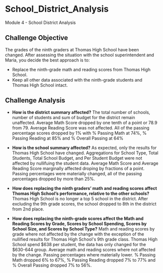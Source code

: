 # School_District_Analysis
Module 4 - School District Analysis

## Challenge Objective
The grades of the ninth graders at Thomas High School have been changed. After assessing the situation with the school superintendent and Maria, you decide the best approach is to:

* Replace the ninth-grade math and reading scores from Thomas High School.
* Keep all other data associated with the ninth-grade students and Thomas High School intact.

## Challenge Analysis
* <b>How is the district summary affected?</b>
	The total number of schools, number of students and sum of budget for the district remain unaffected. Average Math Score dropped by one tenth of a point or 78.9 from 79. Average Reading Score was not affected. All of the passing percentage scores dropped by 1% with % Passing Math at 74%, % Passing Reading at 85% and % Overall Passing at 64%

* <b>How is the school summary affected?</b>
	As expected, only the results for Thomas High School have changed. Aggregations for School Type, Total Students, Total School Budget, and Per Student Budget were not affected by nullifuing the student data. Average Math Score and Average Reading Score marginally affected droping by fractions of a point. Passing percentages were materially changed, all of the passing percentages dropped by more than 25%.

* <b>How does replacing the ninth graders’ math and reading scores affect Thomas High School’s performance, relative to the other schools?</b>
	Thomas High School is no longer a top 5 school in the district. After excluding the 9th grade scores, the school dropped to 8th in the district from 2nd place.

* <b>How does replacing the ninth-grade scores affect the Math and Reading Scores by Grade, Scores by School Spending, Scores by School Size, and Scores by School Type?</b>
	Math and reading scores by grade where not affected by the change with the exception of the nullified results for Thomas High School's 9th grade class. Thomas High School spend $638 per student, the data has only changed for the $630-644 group. Average math and reading scores where not affected by the change. Passing percentages where materially lower. % Passing Math dropped 6% to 67%, % Passing Reading dropped 7% to 77% and % Overall Passing dropped 7% to 56%. 

